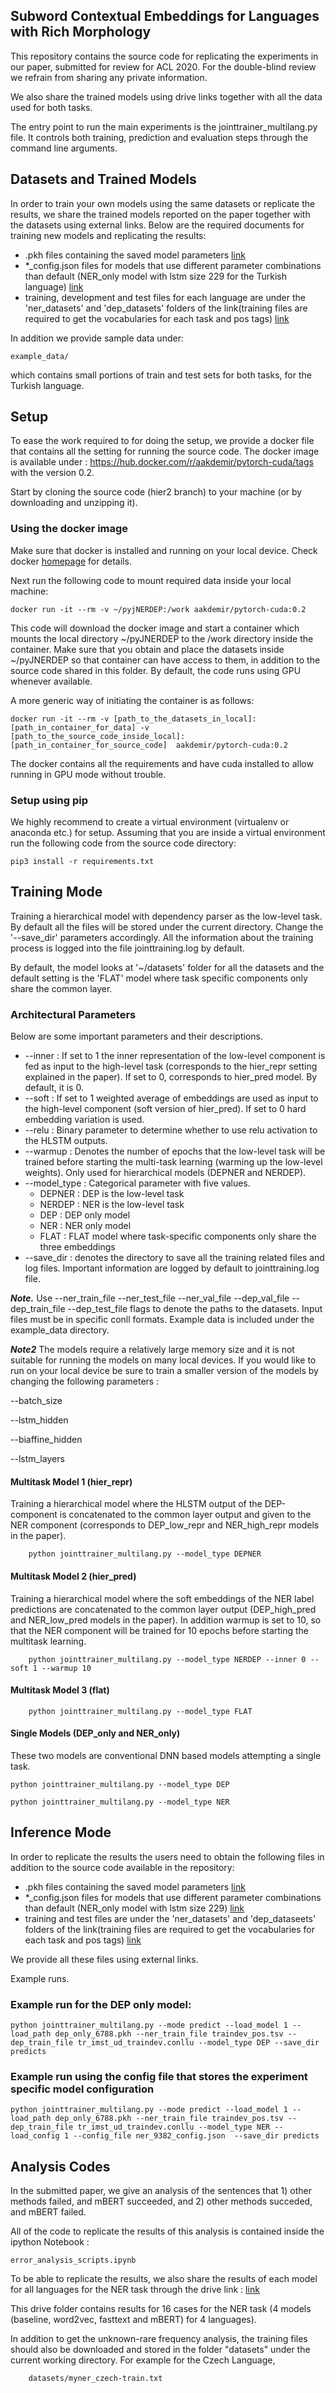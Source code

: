 ## Subword Contextual Embeddings for Languages with Rich Morphology

This repository contains the source code for replicating the experiments in our paper, submitted for review for ACL 2020.
For the double-blind review we refrain from sharing any private information.

We also share the trained models using drive links together with all the data used for both tasks.


The entry point to run the main experiments  is the jointtrainer_multilang.py file. It controls both training, prediction and evaluation steps through the command line arguments.



## Datasets and Trained Models

In order to train your own models using the same datasets or replicate the results, we share the trained models reported on the paper together with the datasets using external links.
Below are the required documents for training new models and replicating the results:

- .pkh files containing the saved model parameters [link](https://drive.google.com/drive/folders/1I2YSW6Vzw6CrIgJlKfIm3uFod1ETd7SR?usp=sharing)
- *_config.json files for models that use different parameter combinations than default (NER_only model with lstm size 229 for the Turkish language) [link](https://drive.google.com/drive/folders/1I2YSW6Vzw6CrIgJlKfIm3uFod1ETd7SR?usp=sharing)
- training, development and test files for each language are under the 'ner_datasets' and 'dep_datasets' folders of the link(training files are required to get the vocabularies for each task and pos tags) [link](https://drive.google.com/drive/folders/1ugT4tk8FlxxOQdjp4m9pXc_6_Xhdlo2-?usp=sharing)


In addition we provide sample data under:

```
example_data/
```

which contains small portions of train and test sets for both tasks, for the Turkish language.



## Setup

To ease the work required to for doing the setup, we provide a docker file that contains all the setting for running the source code. The docker image is available under : https://hub.docker.com/r/aakdemir/pytorch-cuda/tags with the version 0.2.

Start by cloning the source code (hier2 branch) to your machine (or by downloading and unzipping it).

### Using the docker image

Make sure that docker is installed and running on your local device. Check docker [homepage](https://docs.docker.com/docker-for-windows/install/) for details.

Next run the following code to mount required data inside your local machine:

```
docker run -it --rm -v ~/pyjNERDEP:/work aakdemir/pytorch-cuda:0.2

```

This code will download the docker image and start a container which mounts the local directory ~/pyJNERDEP to the /work directory inside the container.
Make sure that you obtain and place the datasets inside ~/pyJNERDEP so that container can have access to them, in addition to the source code shared in this folder.
By default, the code runs using GPU whenever available.

A more generic way of initiating the container is as follows:

```
docker run -it --rm -v [path_to_the_datasets_in_local]:[path_in_container_for_data] -v [path_to_the_source_code_inside_local]:[path_in_container_for_source_code]  aakdemir/pytorch-cuda:0.2

```

The docker contains all the requirements and have cuda installed to allow running in GPU mode without trouble.

### Setup using pip

We highly recommend to create a virtual environment (virtualenv or anaconda etc.) for setup.
Assuming that you are inside a virtual environment run the following code from the source code directory:

```
pip3 install -r requirements.txt

```


## Training Mode

Training a hierarchical model with dependency parser as the low-level task.
By default all the files will be stored under the current directory.
Change the '--save_dir' parameters accordingly. All the information about the training process is logged into the file jointtraining.log by default.



By default, the model looks at '~/datasets' folder for all the datasets and the default setting is the 'FLAT' model where task specific components only share the common layer.

### Architectural Parameters

Below are some important parameters and their descriptions.
- --inner : If set to 1 the inner representation of the low-level component is fed as input to the high-level task (corresponds to the hier_repr setting explained in the paper). If set to 0, corresponds to hier_pred model. By default, it is 0.
- --soft : If set to 1 weighted average of embeddings are used as input to the high-level component (soft version of hier_pred). If set to 0 hard embedding variation is used.
- --relu : Binary parameter to determine whether to use relu activation to the HLSTM outputs.  
- --warmup : Denotes the number of epochs that the low-level task will be trained before starting the multi-task learning (warming up the low-level weights). Only used for hierarchical models (DEPNER and NERDEP).
- --model_type : Categorical parameter with five values.
    - DEPNER : DEP is the low-level task
    - NERDEP : NER is the low-level task
    - DEP : DEP only model
    - NER : NER only model
    - FLAT : FLAT model where task-specific components only share the three embeddings
- --save_dir : denotes the directory to save all the training related files and log files. Important information are logged by default to jointtraining.log file.


***Note.*** Use --ner_train_file --ner_test_file --ner_val_file --dep_val_file --dep_train_file --dep_test_file flags to denote the paths to the datasets. Input files must be in specific conll formats. Example data is included  under the example_data directory.

***Note2*** The models require a relatively large memory size and it is not suitable for running the models on many local devices. If you would like to run on your local device be sure to train a smaller version of the models by changing the following parameters :

--batch_size

--lstm_hidden

--biaffine_hidden

--lstm_layers

#### Multitask Model 1 (hier_repr)
Training a hierarchical model where the HLSTM output of the DEP-component is concatenated to the common layer output and given to the NER component (corresponds to DEP_low_repr and NER_high_repr models in the paper).

```
    python jointtrainer_multilang.py --model_type DEPNER
```

#### Multitask Model 2 (hier_pred)
Training a hierarchical model where the soft embeddings of the NER label predictions are concatenated to the common layer output (DEP_high_pred and NER_low_pred models in the paper). In addition warmup is set to 10, so that the NER component will be trained for 10 epochs before starting the multitask learning.

```
    python jointtrainer_multilang.py --model_type NERDEP --inner 0 --soft 1 --warmup 10
```


#### Multitask Model 3 (flat)

```
    python jointtrainer_multilang.py --model_type FLAT

```

#### Single Models (DEP_only and NER_only)
These two models are conventional DNN based models attempting a single task.

```
python jointtrainer_multilang.py --model_type DEP
```

```
python jointtrainer_multilang.py --model_type NER
```


## Inference Mode

In order to replicate the results the users need to obtain the following files in addition to the source code  available in the repository:

- .pkh files containing the saved model parameters [link](https://drive.google.com/drive/folders/1I2YSW6Vzw6CrIgJlKfIm3uFod1ETd7SR?usp=sharing)
- *_config.json files for models that use different parameter combinations than default (NER_only model with lstm size 229) [link](https://drive.google.com/drive/folders/1I2YSW6Vzw6CrIgJlKfIm3uFod1ETd7SR?usp=sharing)
- training and test files are under the 'ner_datasets' and 'dep_dataseets' folders of the link(training files are required to get the vocabularies for each task and pos tags) [link](https://drive.google.com/drive/folders/1ugT4tk8FlxxOQdjp4m9pXc_6_Xhdlo2-?usp=sharing)

We provide all these files using external links.

Example runs.

### Example run for the DEP only model:



```
python jointtrainer_multilang.py --mode predict --load_model 1 --load_path dep_only_6788.pkh --ner_train_file traindev_pos.tsv --dep_train_file tr_imst_ud_traindev.conllu --model_type DEP --save_dir predicts
```


### Example run using the config file that stores the experiment specific model configuration
```
python jointtrainer_multilang.py --mode predict --load_model 1 --load_path dep_only_6788.pkh --ner_train_file traindev_pos.tsv --dep_train_file tr_imst_ud_traindev.conllu --model_type NER --load_config 1 --config_file ner_9382_config.json  --save_dir predicts
```


## Analysis Codes

In the submitted paper, we give an analysis of the sentences that 1) other methods failed, and mBERT succeeded, and 2) other methods succeded, and mBERT failed.

All of the code to replicate the results of this analysis is contained inside the ipython Notebook :

```
error_analysis_scripts.ipynb
```


To be able to replicate the results, we also share the results of each model for all languages for the NER task through the drive link : [link](https://drive.google.com/drive/folders/1hgM4m4KGspk4kvzQqiAF6bidWi0vAgB4?usp=sharing)

This drive folder contains results for 16 cases for the NER task (4 models (baseline, word2vec, fasttext and mBERT) for 4 languages).

In addition to get the unknown-rare frequency analysis, the training files should also be downloaded and stored in the folder "datasets" under the current working directory. For example for the Czech Language,

```
    datasets/myner_czech-train.txt
```
